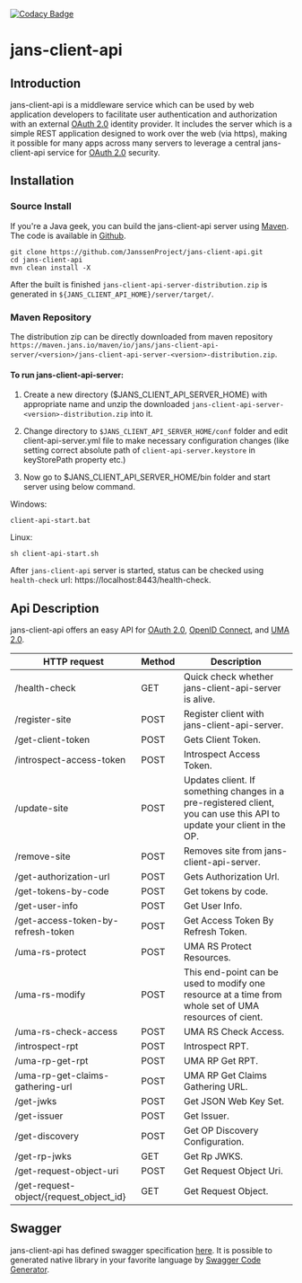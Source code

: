 [![Codacy Badge](https://app.codacy.com/project/badge/Grade/97d928c24e2d4a93bbe7c6c6d7592c54)](https://www.codacy.com/gh/JanssenProject/jans-client-api/dashboard?utm_source=github.com&amp;utm_medium=referral&amp;utm_content=JanssenProject/jans-client-api&amp;utm_campaign=Badge_Grade)

# jans-client-api

## Introduction

jans-client-api is a middleware service which can be used by web application developers to facilitate user authentication and authorization with an external [OAuth 2.0](https://tools.ietf.org/html/rfc6749) identity provider. It includes the server which is a simple REST application designed to work over the web (via https), making it possible for many apps across many servers to leverage a central jans-client-api service for [OAuth 2.0](https://tools.ietf.org/html/rfc6749) security.

## Installation

### Source Install

If you're a Java geek, you can build the jans-client-api server using [Maven](https://maven.apache.org). The code is available in [Github](https://github.com/JanssenProject/jans-client-api).

```
git clone https://github.com/JanssenProject/jans-client-api.git
cd jans-client-api
mvn clean install -X
```

After the built is finished `jans-client-api-server-distribution.zip` is generated in `${JANS_CLIENT_API_HOME}/server/target/`. 

### Maven Repository

The distribution zip can be directly downloaded from maven repository `https://maven.jans.io/maven/io/jans/jans-client-api-server/<version>/jans-client-api-server-<version>-distribution.zip`.

#### To run jans-client-api-server:

1. Create a new directory ($JANS_CLIENT_API_SERVER_HOME) with appropriate name and unzip the downloaded `jans-client-api-server-<version>-distribution.zip` into it.

1. Change directory to `$JANS_CLIENT_API_SERVER_HOME/conf` folder and edit client-api-server.yml file to make necessary configuration changes (like setting correct absolute path of `client-api-server.keystore` in keyStorePath property etc.)

1. Now go to $JANS_CLIENT_API_SERVER_HOME/bin folder and start server using below command.

Windows:

```
client-api-start.bat
```

Linux:

```
sh client-api-start.sh
```

After `jans-client-api` server is started, status can be checked using `health-check` url: https://localhost:8443/health-check.

## Api Description

jans-client-api offers an easy API for [OAuth 2.0](https://tools.ietf.org/html/rfc6749), [OpenID Connect](http://openid.net/specs/openid-connect-core-1_0.html), and [UMA 2.0](https://docs.kantarainitiative.org/uma/wg/oauth-uma-grant-2.0-05.html).

HTTP request | Method | Description
------------ | ------------- | ------------- 
/health-check | GET | Quick check whether jans-client-api-server is alive.
/register-site | POST | Register client with jans-client-api-server.
/get-client-token | POST | Gets Client Token.
/introspect-access-token | POST | Introspect Access Token.
/update-site | POST | Updates client. If something changes in a pre-registered client, you can use this API to update your client in the OP.
/remove-site | POST | Removes site from jans-client-api-server.
/get-authorization-url | POST | Gets Authorization Url.
/get-tokens-by-code | POST | Get tokens by code.
/get-user-info | POST | Get User Info.
/get-access-token-by-refresh-token | POST | Get Access Token By Refresh Token.
/uma-rs-protect | POST | UMA RS Protect Resources.
/uma-rs-modify | POST | This end-point can be used to modify one resource at a time from whole set of UMA resources of cient.
/uma-rs-check-access | POST | UMA RS Check Access.
/introspect-rpt | POST | Introspect RPT.
/uma-rp-get-rpt | POST | UMA RP Get RPT.
/uma-rp-get-claims-gathering-url | POST | UMA RP Get Claims Gathering URL.
/get-jwks | POST | Get JSON Web Key Set.
/get-issuer | POST | Get Issuer.
/get-discovery | POST | Get OP Discovery Configuration.
/get-rp-jwks | GET | Get Rp JWKS.
/get-request-object-uri | POST | Get Request Object Uri.
/get-request-object/{request_object_id} | GET | Get Request Object.

## Swagger

jans-client-api has defined swagger specification [here](https://gluu.org/swagger-ui/?url=https://raw.githubusercontent.com/JanssenProject/jans-client-api/master/server/src/main/resources/swagger.yaml). It is possible to generated native library in your favorite language by [Swagger Code Generator](https://swagger.io/tools/swagger-codegen/).


